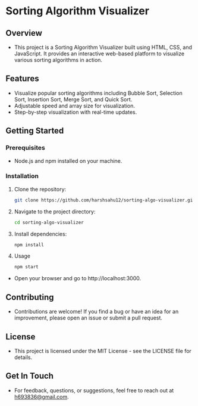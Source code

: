 ﻿# Sorting Algorithm Visualizer

## Overview
 - This project is a Sorting Algorithm Visualizer built using HTML, CSS, and JavaScript. It provides an interactive web-based platform to visualize various sorting algorithms in action.

## Features

- Visualize popular sorting algorithms including Bubble Sort, Selection Sort, Insertion Sort, Merge Sort, and Quick Sort.
- Adjustable speed and array size for visualization.
- Step-by-step visualization with real-time updates.

## Getting Started

### Prerequisites

- Node.js and npm installed on your machine.

### Installation

1. Clone the repository:

   ```bash
   git clone https://github.com/harshsahu12/sorting-algo-visualizer.git
   
2. Navigate to the project directory:
   ```bash
   cd sorting-algo-visualizer
   
4. Install dependencies:
   ```bash
   npm install

4. Usage
   ```bash
   npm start
  - Open your browser and go to http://localhost:3000.

## Contributing

   - Contributions are welcome! If you find a bug or have an idea for an improvement, please open an issue or submit a pull request.

## License

   - This project is licensed under the MIT License - see the LICENSE file for details.

## Get In Touch

   - For feedback, questions, or suggestions, feel free to reach out at h693836@gmail.com.
